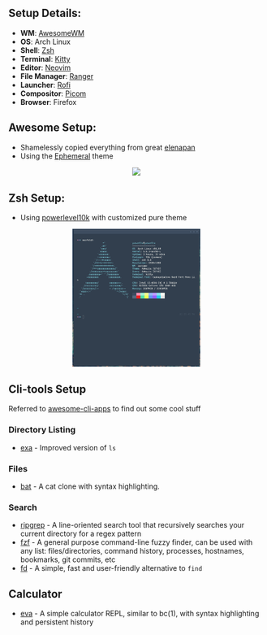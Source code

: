 ## Setup Details:

+ **WM**: [AwesomeWM](https://github.com/awesomeWM/awesome/)
+ **OS**: Arch Linux
+ **Shell**: [Zsh](https://wiki.archlinux.org/index.php/Zsh)
+ **Terminal**: [Kitty](https://github.com/kovidgoyal/kitty/)
+ **Editor**: [Neovim](https://github.com/neovim/neovim/)
+ **File Manager**: [Ranger](https://wiki.archlinux.org/index.php/Ranger)
+ **Launcher**: [Rofi](https://github.com/davatorium/rofi/)
+ **Compositor**: [Picom](https://github.com/yshui/picom)
+ **Browser**: Firefox

## Awesome Setup:

+ Shamelessly copied everything from great [elenapan](https://github.com/elenapan/dotfiles)
+ Using the [Ephemeral](https://github.com/elenapan/dotfiles/wiki/Gallery) theme

<p align="center">
  <img width="50%" src=".assets/Ephemeral.png" />
</p>

## Zsh Setup:

+ Using [powerlevel10k](https://github.com/romkatv/powerlevel10k) with customized pure theme

<p align="center">
  <img width="50%" src=".assets/Zsh.png" />
</p>

## Cli-tools Setup

Referred to [awesome-cli-apps](https://github.com/agarrharr/awesome-cli-apps) to find out some cool stuff

### Directory Listing

- [exa](https://github.com/ogham/exa) - Improved version of `ls`

### Files

- [bat](https://github.com/sharkdp/bat) - A cat clone with syntax highlighting.

### Search

- [ripgrep](https://github.com/BurntSushi/ripgrep) - A line-oriented search tool that recursively searches your current directory for a regex pattern
- [fzf](https://github.com/junegunn/fzf) - A general purpose command-line fuzzy finder, can be used with any list: files/directories, command history, processes, hostnames, bookmarks, git commits, etc
- [fd](https://github.com/sharkdp/fd) - A simple, fast and user-friendly alternative to `find`

## Calculator
- [eva](https://github.com/NerdyPepper/eva) - A simple calculator REPL, similar to bc(1), with syntax highlighting and persistent history
